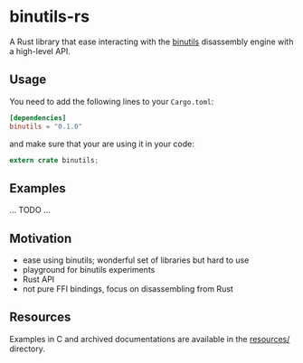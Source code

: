 # binutils-rs

A Rust library that ease interacting with the
[binutils](https://www.gnu.org/software/binutils/) disassembly engine with a
high-level API.

## Usage

You need to add the following lines to your `Cargo.toml`:
```toml
[dependencies]
binutils = "0.1.0"
```

and make sure that your are using it in your code:
```rust
extern crate binutils;
```

## Examples

... TODO ...

## Motivation

- ease using binutils; wonderful set of libraries but hard to use
- playground for binutils experiments
- Rust API
- not pure FFI bindings, focus on disassembling from Rust

## Resources

Examples in C and archived documentations are available in the
[resources/](resources/) directory.
